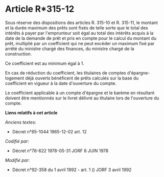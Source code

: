 # Article R*315-12

Sous réserve des dispositions des articles R. 315-10 et R. 315-11, le montant et la durée maximum des prêts sont fixés de
telle sorte que le total des intérêts à payer par l'emprunteur soit égal au total des intérêts acquis à la date de la demande
de prêt et pris en compte pour le calcul du montant du prêt, multiplié par un coefficient qui ne peut excéder un maximum fixé
par arrêté du ministre chargé des finances, du ministre chargé de la construction.

Ce coefficient est au minimum égal à 1.

En cas de réduction du coefficient, les titulaires de comptes d'épargne-logement déjà ouverts bénéficent de prêts calculés
sur la base du coefficient en vigueur à la date d'ouverture du compte.

Le coefficient applicable à un compte d'épargne et le barème en résultant doivent être mentionnés sur le livret délivré au
titulaire lors de l'ouverture du compte.

**Liens relatifs à cet article**

_Anciens textes_:

  - Décret n°65-1044 1965-12-02 art. 12

_Codifié par_:

  - Décret n°78-622 1978-05-31 JORF 8 JUIN 1978

_Modifié par_:

  - Décret n°92-358 du 1 avril 1992 - art. 1 () JORF 3 avril 1992
